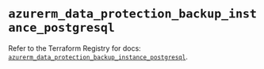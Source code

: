 # `azurerm_data_protection_backup_instance_postgresql`

Refer to the Terraform Registry for docs: [`azurerm_data_protection_backup_instance_postgresql`](https://registry.terraform.io/providers/hashicorp/azurerm/4.27.0/docs/resources/data_protection_backup_instance_postgresql).
